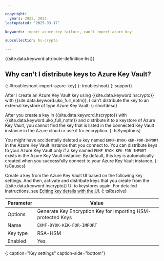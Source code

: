 ```yaml
---

copyright:
  years: 2022, 2025
lastupdated: "2025-03-17"

keywords: import azure key failure, can't import azure key

subcollection: hs-crypto

---
```


{{site.data.keyword.attribute-definition-list}}



## Why can't I distribute keys to Azure Key Vault?
{: #troubleshoot-import-azure-key}
{: troubleshoot}
{: support}

After I create an Azure Key Vault key using {{site.data.keyword.hscrypto}} with {{site.data.keyword.uko_full_notm}}, I can't distribute the key to an external keystore of type Azure Key Vault.
{: shortdesc}

After you create a key in {{site.data.keyword.hscrypto}} with {{site.data.keyword.uko_full_notm}} and distribute it to a keystore of Azure Key Vault, you cannot find the key that is listed in the connected Key Vault instance in the Azure cloud or use it for encryption.
{: tsSymptoms}

You might have accidentally deleted a key named `EKMF-BYOK-KEK-FOR-IMPORT` in the Azure Key Vault instance that you connect to. You can distribute keys to your Azure Key Vault only if a key named `EKMF-BYOK-KEK-FOR-IMPORT` exists in the Azure Key Vault instance. By default, this key is automatically created when you successfully connect to your Azure Key Vault instance. 
{: tsCauses}

Create a key from the Azure Key Vault UI based on the following key settings. And then, activate and distribute keys that you create from the {{site.data.keyword.hscrypto}} UI to keystores again. For detailed instructions, see [Editing key details with the UI](/docs/hs-crypto?topic=hs-crypto-edit-kms-keys).
{: tsResolve}


| Parameter | Value |
| --------- | ----- |
| Options   | Generate Key Encryption Key for Importing HSM-protected Keys |
| Name      | `EKMF-BYOK-KEK-FOR-IMPORT` |
| Key type  | RSA-HSM |
| Enabled   | Yes     |
{: caption="Key settings" caption-side="bottom"}
